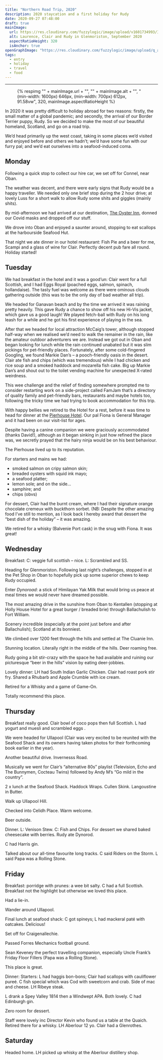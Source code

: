 ```yaml
---
title: "Northern Road Trip, 2020"
description: 2020 staycation and a first holiday for Rudy
date: 2020-09-27 07:48:00
draft: true
mainImage:
  url: https://res.cloudinary.com/fuzzylogic/image/upload/v1601734993/IMG_2723_wa3cmm.jpg
  alt: Laurence, Clair and Rudy in Glenmoriston, September 2020
  aspectRatioHeight: 320
  isAnchor: true
openGraphImage: "https://res.cloudinary.com/fuzzylogic/image/upload/q_auto,f_auto,w_1200/v1601734993/IMG_2723_wa3cmm.jpg"
tags:
  - entry
  - holiday
  - travel
  - food
---
```


---
<figure>
  {% respimg "" + mainImage.url + "", "" + mainImage.alt + "", "(min-width: 1600px) 646px, (min-width: 700px) 612px, 91.58vw", 320, mainImage.aspectRatioHeight %}
</figure>

In 2020 it was pretty difficult to holiday abroad for two reasons: firstly, the small matter of a global pandemic; and secondly, the arrival of our Border Terrier puppy, Rudy. So we decided to make the most of our beautiful homeland, Scotland, and go on a road trip. 

We’d head primarily up the west coast, taking in some places we’d visited and enjoyed before and others we hadn’t; we’d have some fun with our furry pal; and we’d eat ourselves into a seafood-induced coma.

## Monday

Following a quick stop to collect our hire car, we set off for Connel, near Oban.

The weather was decent, and there were early signs that Rudy would be a happy traveller. We needed only one brief stop during the 2 hour drive; at lovely Luss for a short walk to allow Rudy some shits and giggles (mainly shits).

By mid-afternoon we had arrived at our destination, [The Oyster Inn](http://www.oysterinn.co.uk/), donned our Covid masks and dropped off our stuff. 

We drove into Oban and enjoyed a saunter around, stopping to eat scallops at the harbourside Seafood Hut.

That night we ate dinner in our hotel restaurant: Fish Pie and a beer for me, Scampi and a glass of wine for Clair. Perfectly decent pub fare all round. Holiday started!

## Tuesday

We had breakfast in the hotel and it was a good’un: Clair went for a full Scottish, and I had Eggs Royal (poached eggs, salmon, spinach, hollandaise). The tasty fuel was welcome as there were ominous clouds gathering outside (this was to be the only day of bad weather all trip).

We headed for Ganavan beach and by the time we arrived it was raining pretty heavily. This gave Rudy a chance to show off his new Hi-Vis jacket, which gave us a good laugh! We played fetch-ball with Rudy on his long leash for a while and he got his first experience of playing in the sea.

After that we headed for local attraction McCaig’s tower, although stopped half-way when we realised we’d need to walk the remainer in the rain, like the amateur outdoor adventurers we are. Instead we got out in Oban and began looking for lunch while the rain continued unabated but it was slim pickings for pet-friendly places. Fortunately, after some cold-fingered Googling, we found Markie Dan’s – a pooch-friendly oasis in the desert. Clair ate fish and chips (which was tremendous) while I had chicken and rice soup and a smoked haddock and mozarella fish cake. Big up Markie Dan’s and shout out to the toilet vending machine for unexpected X-rated weirdness.

This wee challenge and the relief of finding somewhere prompted me to consider restarting work on a side-project called FamJam that’s a directory of quality family and pet-friendly bars, restaurants and maybe hotels too, following the tricky time we had trying to book accommodation for this trip.

With happy bellies we retired to the Hotel for a rest, before it was time to head for dinner at the [Pierhouse Hotel](https://www.pierhousehotel.co.uk/about/hotel/whos-who). Our pal Fiona is General Manager and it had been on our visit-list for ages. 

Despite having a canine companion we were graciously accommodated (thanks David!), although as it began sinking in just how refined the place was, we secretly prayed that the hairy ninja would be on his best behaviour.

The Pierhouse lived up to its reputation. 

For starters and mains we had:

- smoked salmon on cripy salmon skin; 
- breaded oysters with squid ink mayo;
- a seafood platter; 
- lemon sole; and on the side…
- samphire; and 
- chips (obvs)

For dessert, Clair had the burnt cream, where I had their signature orange chocolate cremeux with buckthorn sorbet. (NB: Despite the other amazing food I’ve still to mention, as I look back I hereby award that dessert the “best dish of the holiday” – it was amazing. 

We retired for a whisky (Balvenie Port cask) in the snug with Fiona. It was great!

## Wednesday

Breakfast: C: veggie full scottish – nice. L: Scrambled and SS.

Heading for Glenmoriston. Following last night’s challenges, stopped in at the Pet Shop in Oban to hopefully pick up some superior chews to keep Rudy occupied.

Enter _Dynoroad_:  a stick of Himilayan Yak Milk that would bring us peace at meal times we would never have dreamed possible.

The most amazing drive in the sunshine from Oban to Kentallen (stopping at Holly House Hotel for a great burger / breaded brie) through Ballachulish to Fort William. 

Scenery incredible (especially at the point just before and after Ballachulish); Scotland at its bonniest.

We climbed over 1200 feet through the hills and settled at The Cluanie Inn. 

Stunning location. Literally right in the middle of the hills. Deer roaming free. 

Rudy going a bit stir-crazy with the space he had available and ruining our picturesque “beer in the hills” vision by eating deer-jobbies.

Lovely dinner: LH had South Indian Garlic Chicken. Clair had roast pork stir fry. Shared a Rhubarb and Apple Crumble with ice cream.

Retired for a Whisky and a game of Game-On. 

Totally recommend this place.

## Thursday

Breakfast really good. Clair bowl of coco pops then full Scottish. L had yogurt and muesli and scrambled eggs .

We were headed for Ullapool (Clair was very excited to be reunited with the Seafood Shack and its owners having taken photos for their forthcoming book earlier in the year).

Another beautiful drive. Invernesss Road. 

Musically we went for Clair’s “alternative 80s” playlist (Television, Echo and The Bunnymen, Cocteau Twins) followed by Andy M’s “Go mild in the country”.

2 x lunch at the Seafood Shack. Haddock Wraps. Cullen Skink. Langoustine in Butter.

Walk up Ullapool Hill.

Checked into Celidh Place. Warm welcome.

Beer outside.

Dinner. L: Venison Stew. C: Fish and Chips. For dessert we shared baked cheesecake with berries. Rudy ate Dynorod. 

C had Harris gin.

Talked about our all-time favourite long tracks. C said Riders on the Storm. L said Papa was a Rolling Stone.

## Friday

Breakfast: porridge with prunes: a wee bit salty. C had a full Scottish. Breakfast not the highlight but otherwise we loved this place.

Had a lie-in.

Wander around Ullapool.

Final lunch at seafood shack: C got spineys; L had mackeral paté with oatcakes. Delicious!

Set off for Craigenallechie.

Passed Forres Mechanics football ground.

Sean Keveney the perfect travelling companion, especially Uncle Frank’s Friday Floor Fillers (Papa was a Rolling Stone).

This place is great.

Dinner: Starters: L had haggis bon-bons; Clair had scallops with cauliflower pureé. C fish special which was Cod with sweetcorn and crab. Side of mac and cheese. LH Ribeye steak. 

L drank a Spey Valley 1814 then a Windwept APA. Both lovely. C had Edinburgh gin.

Zero room for dessert.

Staff were lovely inc Director Kevin who found us a table at the Quaich. Retired there for a whisky. LH Aberlour 12 yo. Clair had a Glenrothes.

## Saturday

Headed home. LH picked up whisky at the Aberlour distillery shop.
